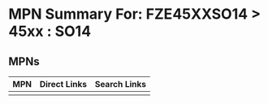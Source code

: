 



# MPN Summary For: FZE45XXSO14 > 45xx : SO14

## MPNs
  

|MPN|Direct Links|Search Links|
| :--- | :--- | :--- |
||||
